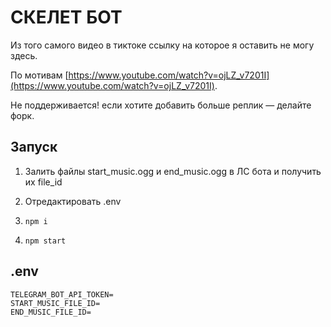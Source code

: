 # СКЕЛЕТ БОТ

Из того самого видео в тиктоке ссылку на которое я оставить не могу здесь.

По мотивам [https://www.youtube.com/watch?v=ojLZ_v7201I](https://www.youtube.com/watch?v=ojLZ_v7201I).

Не поддерживается! если хотите добавить больше реплик — делайте форк.

## Запуск

1. Залить файлы start_music.ogg и end_music.ogg в ЛС бота и получить их file_id

2. Отредактировать .env

3. `npm i`

4. `npm start`

## .env

```
TELEGRAM_BOT_API_TOKEN=
START_MUSIC_FILE_ID=
END_MUSIC_FILE_ID=
```